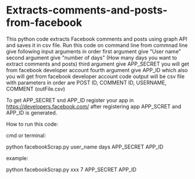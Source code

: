 # Extracts-comments-and-posts-from-facebook
This python code extracts Facebook comments and posts using graph API and saves it in csv file.
Run this code on command line from commnad line give following input arguments in order
first argument give "User name"  
second argument give "number of days" (How many days you want to extract comments and posts)
third argument give APP_SECRET you will get from facebook developer account
fourth argument give APP_ID which also you will get from facebook developer account
code output will be csv file with parameters in order are POST ID, COMMENT ID, USERNAME, COMMENT (outFile.csv)

To get APP_SECRET snd APP_ID register your app in https://developers.facebook.com/ after registering app APP_SCRET and APP_ID is generated.


How to run this code:

cmd or terminal: 

python facebookScrap.py user_name days APP_SECRET APP_ID

example:

python facebookScrap.py xxx 7 APP_SECRET APP_ID


